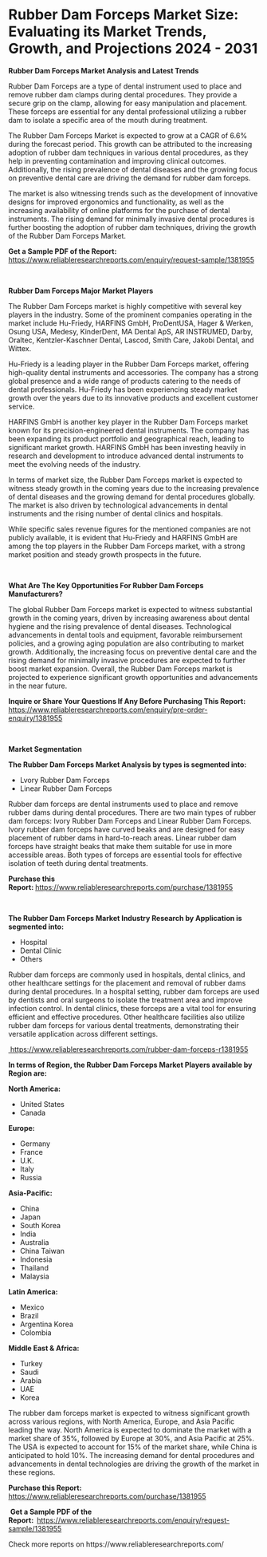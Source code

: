 <p><h1>Rubber Dam Forceps Market Size: Evaluating its Market Trends, Growth, and Projections 2024 - 2031</h1></p><p><strong>Rubber Dam Forceps Market Analysis and Latest Trends</strong></p>
<p><p>Rubber Dam Forceps are a type of dental instrument used to place and remove rubber dam clamps during dental procedures. They provide a secure grip on the clamp, allowing for easy manipulation and placement. These forceps are essential for any dental professional utilizing a rubber dam to isolate a specific area of the mouth during treatment.</p><p>The Rubber Dam Forceps Market is expected to grow at a CAGR of 6.6% during the forecast period. This growth can be attributed to the increasing adoption of rubber dam techniques in various dental procedures, as they help in preventing contamination and improving clinical outcomes. Additionally, the rising prevalence of dental diseases and the growing focus on preventive dental care are driving the demand for rubber dam forceps.</p><p>The market is also witnessing trends such as the development of innovative designs for improved ergonomics and functionality, as well as the increasing availability of online platforms for the purchase of dental instruments. The rising demand for minimally invasive dental procedures is further boosting the adoption of rubber dam techniques, driving the growth of the Rubber Dam Forceps Market.</p></p>
<p><strong>Get a Sample PDF of the Report:&nbsp;</strong> <a href="https://www.reliableresearchreports.com/enquiry/request-sample/1381955">https://www.reliableresearchreports.com/enquiry/request-sample/1381955</a></p>
<p>&nbsp;</p>
<p><strong>Rubber Dam Forceps Major Market Players</strong></p>
<p><p>The Rubber Dam Forceps market is highly competitive with several key players in the industry. Some of the prominent companies operating in the market include Hu-Friedy, HARFINS GmbH, ProDentUSA, Hager & Werken, Osung USA, Medesy, KinderDent, MA Dental ApS, AR INSTRUMED, Darby, Oraltec, Kentzler-Kaschner Dental, Lascod, Smith Care, Jakobi Dental, and Wittex.</p><p>Hu-Friedy is a leading player in the Rubber Dam Forceps market, offering high-quality dental instruments and accessories. The company has a strong global presence and a wide range of products catering to the needs of dental professionals. Hu-Friedy has been experiencing steady market growth over the years due to its innovative products and excellent customer service.</p><p>HARFINS GmbH is another key player in the Rubber Dam Forceps market known for its precision-engineered dental instruments. The company has been expanding its product portfolio and geographical reach, leading to significant market growth. HARFINS GmbH has been investing heavily in research and development to introduce advanced dental instruments to meet the evolving needs of the industry.</p><p>In terms of market size, the Rubber Dam Forceps market is expected to witness steady growth in the coming years due to the increasing prevalence of dental diseases and the growing demand for dental procedures globally. The market is also driven by technological advancements in dental instruments and the rising number of dental clinics and hospitals.</p><p>While specific sales revenue figures for the mentioned companies are not publicly available, it is evident that Hu-Friedy and HARFINS GmbH are among the top players in the Rubber Dam Forceps market, with a strong market position and steady growth prospects in the future.</p></p>
<p>&nbsp;</p>
<p><strong>What Are The Key Opportunities For Rubber Dam Forceps Manufacturers?</strong></p>
<p><p>The global Rubber Dam Forceps market is expected to witness substantial growth in the coming years, driven by increasing awareness about dental hygiene and the rising prevalence of dental diseases. Technological advancements in dental tools and equipment, favorable reimbursement policies, and a growing aging population are also contributing to market growth. Additionally, the increasing focus on preventive dental care and the rising demand for minimally invasive procedures are expected to further boost market expansion. Overall, the Rubber Dam Forceps market is projected to experience significant growth opportunities and advancements in the near future.</p></p>
<p><strong>Inquire or Share Your Questions If Any Before Purchasing This Report:</strong> <a href="https://www.reliableresearchreports.com/enquiry/pre-order-enquiry/1381955">https://www.reliableresearchreports.com/enquiry/pre-order-enquiry/1381955</a></p>
<p>&nbsp;</p>
<p><strong>Market Segmentation</strong></p>
<p><strong>The Rubber Dam Forceps Market Analysis by types is segmented into:</strong></p>
<p><ul><li>Lvory Rubber Dam Forceps</li><li>Linear Rubber Dam Forceps</li></ul></p>
<p><p>Rubber dam forceps are dental instruments used to place and remove rubber dams during dental procedures. There are two main types of rubber dam forceps: Ivory Rubber Dam Forceps and Linear Rubber Dam Forceps. Ivory rubber dam forceps have curved beaks and are designed for easy placement of rubber dams in hard-to-reach areas. Linear rubber dam forceps have straight beaks that make them suitable for use in more accessible areas. Both types of forceps are essential tools for effective isolation of teeth during dental treatments.</p></p>
<p><strong>Purchase this Report:&nbsp;</strong><a href="https://www.reliableresearchreports.com/purchase/1381955">https://www.reliableresearchreports.com/purchase/1381955</a></p>
<p>&nbsp;</p>
<p><strong>The Rubber Dam Forceps Market Industry Research by Application is segmented into:</strong></p>
<p><ul><li>Hospital</li><li>Dental Clinic</li><li>Others</li></ul></p>
<p><p>Rubber dam forceps are commonly used in hospitals, dental clinics, and other healthcare settings for the placement and removal of rubber dams during dental procedures. In a hospital setting, rubber dam forceps are used by dentists and oral surgeons to isolate the treatment area and improve infection control. In dental clinics, these forceps are a vital tool for ensuring efficient and effective procedures. Other healthcare facilities also utilize rubber dam forceps for various dental treatments, demonstrating their versatile application across different settings.</p></p>
<p><a href="https://www.reliableresearchreports.com/rubber-dam-forceps-r1381955">&nbsp;https://www.reliableresearchreports.com/rubber-dam-forceps-r1381955</a></p>
<p><strong>In terms of Region, the Rubber Dam Forceps Market Players available by Region are:</strong></p>
<p>
    <p> <strong> North America: </strong>
        <ul>
            <li>United States</li>
            <li>Canada</li>
        </ul>
        </p> 
    <p> <strong> Europe: </strong>
        <ul>
            <li>Germany</li>
            <li>France</li>
            <li>U.K.</li>
            <li>Italy</li>
            <li>Russia</li>
        </ul>
        </p> 
    <p> <strong> Asia-Pacific: </strong>
        <ul>
            <li>China</li>
            <li>Japan</li>
            <li>South Korea</li>
            <li>India</li>
            <li>Australia</li>
            <li>China Taiwan</li>
            <li>Indonesia</li>
            <li>Thailand</li>
            <li>Malaysia</li>
        </ul>
        </p> 
    <p> <strong> Latin America: </strong>
        <ul>
            <li>Mexico</li>
            <li>Brazil</li>
            <li>Argentina Korea</li>
            <li>Colombia</li>
        </ul>
        </p> 
    <p> <strong> Middle East & Africa: </strong>
        <ul>
            <li>Turkey</li>
            <li>Saudi</li>
            <li>Arabia</li>
            <li>UAE</li>
            <li>Korea</li>
        </ul>
    </p>
    </p>
<p><p>The rubber dam forceps market is expected to witness significant growth across various regions, with North America, Europe, and Asia Pacific leading the way. North America is expected to dominate the market with a market share of 35%, followed by Europe at 30%, and Asia Pacific at 25%. The USA is expected to account for 15% of the market share, while China is anticipated to hold 10%. The increasing demand for dental procedures and advancements in dental technologies are driving the growth of the market in these regions.</p></p>
<p><strong>Purchase this Report: </strong><a href="https://www.reliableresearchreports.com/purchase/1381955">https://www.reliableresearchreports.com/purchase/1381955</a></p>
<p>&nbsp;<strong>Get a Sample PDF of the Report:&nbsp;&nbsp;</strong><a href="https://www.reliableresearchreports.com/enquiry/request-sample/1381955">https://www.reliableresearchreports.com/enquiry/request-sample/1381955</a></p>
<p><strong></strong></p>
<p>Check more reports on https://www.reliableresearchreports.com/</p>